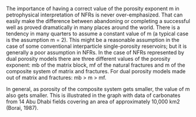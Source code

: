 The importance of having a correct value of the porosity exponent m in petrophysical interpretation of NFRs is never over-emphasized. 
That can easily make the difference between abandoning or completing a successful well as proved dramatically in many places around the world. 
There is a tendency in many quarters to assume a constant value of m (a typical case is the assumption m = 2). 
This might be a reasonable assumption in the case of some conventional interparticle single-porosity reservoirs; but it is generally a poor 
assumption in NFRs. In the case of NFRs represented by dual porosity models there are three different values of the porosity exponent: mb of the matrix 
block, mf of the natural fractures and m of the composite system of matrix and fractures. For dual porosity models made out of matrix 
and fractures: mb > m > mf.

In general, as porosity of the composite system gets smaller, the value of m also gets smaller. This is illustrated in the graph 
with data of carbonates from 14 Abu Dhabi fields covering an area of approximately 10,000 km2 (Borai, 1987). 
